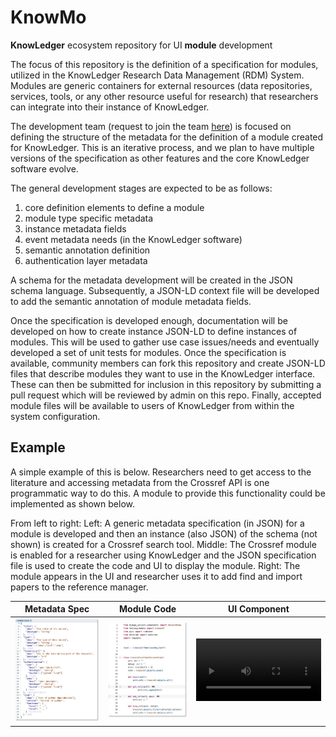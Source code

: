 # KnowMo
**KnowLedger** ecosystem repository for UI **module** development

The focus of this repository is the definition of a specification for modules, utilized in the KnowLedger Research Data 
Management (RDM) System.  Modules are generic containers for external resources (data repositories, services, tools, or 
any other resource useful for research) that researchers can integrate into their instance of KnowLedger.

The development team (request to join the team [here](https://github.com/KnowLedgerProject/KnowMo/issues/new?template=request-to-join.md))
is focused on defining the structure of the metadata for the definition of a module created for KnowLedger.  This is an
iterative process, and we plan to have multiple versions of the specification as other features and the core KnowLedger 
software evolve.

The general development stages are expected to be as follows:

1. core definition elements to define a module
2. module type specific metadata
3. instance metadata fields
4. event metadata needs (in the KnowLedger software)
5. semantic annotation definition
6. authentication layer metadata

A schema for the metadata development will be created in the JSON schema language.  Subsequently, a JSON-LD context file
will be developed to add the semantic annotation of module metadata fields.

Once the specification is developed enough, documentation will be developed on how to create instance JSON-LD to define 
instances of modules.  This will be used to gather use case issues/needs and eventually developed a set of unit tests 
for modules.  Once the specification is available, community members can fork this repository and create JSON-LD files
that describe modules they want to use in the KnowLedger interface.  These can then be submitted for inclusion in this
repository by submitting a pull request which will be reviewed by admin on this repo.  Finally, accepted module files 
will be available to users of KnowLedger from within the system configuration.

## Example
A simple example of this is below.  Researchers need to get access to the literature and accessing metadata from the
Crossref API is one programmatic way to do this.  A module to provide this functionality could be implemented as shown below.

From left to right:  Left: A generic metadata specification (in JSON) for a module is developed and then an instance 
(also JSON) of the schema (not shown) is created for a Crossref search tool.  Middle: The Crossref module is enabled 
for a researcher using KnowLedger and the JSON specification file is used to create the code and UI to display the 
module.  Right: The module appears in the UI and researcher uses it to add find and import papers to the reference 
manager.

|                      Metadata Spec                      |                       Module Code                       |                                                                 UI Component                                                                 |
|:-------------------------------------------------------:|:-------------------------------------------------------:|:--------------------------------------------------------------------------------------------------------------------------------------------:|
| <img src="images/knowmo_json_example.jpg" width="250"/> | <img src="images/knowmo_code_example.jpg" width="250"/> | <video src='https://github.com/KnowLedgerRDM/KnowMo/blob/3da3ffe5bcc5ec1b669563114a12053d86360f2a/video/knowmo_mod_example.mp4' width=200/>  |
